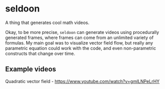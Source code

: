 # seldoon
A thing that generates cool math videos.

Okay, to be more precise, `seldoon` can generate videos using procedurally generated frames,
where frames can come from an unlimited variety of formulas. My main goal was to visualize vector field flow,
but really any parametric equation could work with the code, and even non-parametric constructs that change over time.

## Example videos
Quadratic vector field - https://www.youtube.com/watch?v=gmlLNPeLrHY
